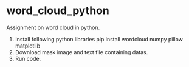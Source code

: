 # word_cloud_python
Assignment on word cloud in python.
1. Install following python libraries
  pip install wordcloud numpy pillow matplotlib
2. Download mask image and text file containing datas.
3. Run code.
